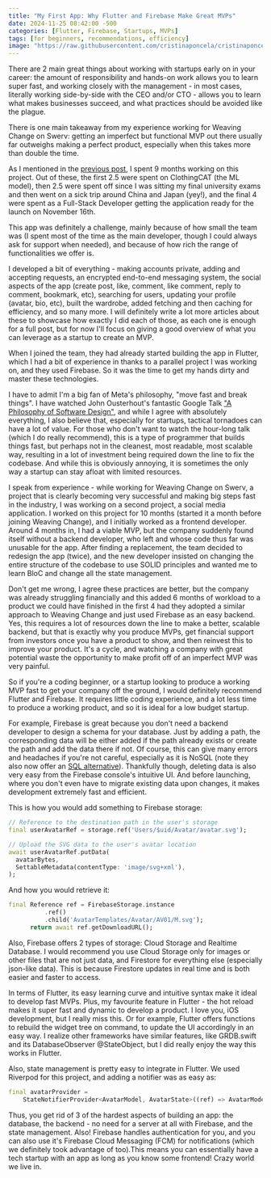 ```yaml
---
title: "My First App: Why Flutter and Firebase Make Great MVPs"
date: 2024-11-25 08:42:00 -500
categories: [Flutter, Firebase, Startups, MVPs]
tags: [for beginners, recommendations, efficiency]
image: "https://raw.githubusercontent.com/cristinaponcela/cristinaponcela.github.io/refs/heads/main/assets/img/ClothingCAT/Swerv-app.png"
---
```


There are 2 main great things about working with startups early on in your career: the amount of responsibility and hands-on work allows you to learn super fast, and working closely with the management - in most cases, literally working side-by-side with the CEO and/or CTO - allows you to learn what makes businesses succeed, and what practices should be avoided like the plague.

There is one main takeaway from my experience working for Weaving Change on Swerv: getting an imperfect but functional MVP out there usually far outweighs making a perfect product, especially when this takes more than double the time.

As I mentioned in the [previous post](https://www.cristinaponcela.com/posts/My-First-App-How-I-Built-a-ML-Model-with-No-Experience/), I spent 9 months working on this project. Out of these, the first 2.5 were spent on ClothingCAT (the ML model), then 2.5 were spent off since I was sitting my final university exams and then went on a sick trip around China and Japan (yey!), and the final 4 were spent as a Full-Stack Developer getting the application ready for the launch on November 16th.

This app was definitely a challenge, mainly because of how small the team was (I spent most of the time as the main developer, though I could always ask for support when needed), and because of how rich the range of functionalities we offer is. 

I developed a bit of everything - making accounts private, adding and accepting requests,  an encrypted end-to-end messaging system, the social aspects of the app (create post, like, comment, like comment, reply to comment, bookmark, etc), searching for users, updating your profile (avatar, bio, etc), built the wardrobe, added fetching and then caching for efficiency, and so many more. I will definitely write a lot more articles about these to showcase how exactly I did each of those, as each one is enough for a full post, but for now I'll focus on giving a good overview of what you can leverage as a startup to create an MVP.

When I joined the team, they had already started building the app in Flutter, which I had a bit of experience in thanks to a parallel project I was working on, and they used Firebase. So it was the time to get my hands dirty and master these technologies.

I have to admit I'm a big fan of Meta's philosophy, "move fast and break things". I have watched John Ousterhout's fantastic Google Talk ["A Philosophy of Software Design"](https://www.youtube.com/watch?v=bmSAYlu0NcY), and while I agree with absolutely everything, I also believe that, especially for startups, tactical tornadoes can have a lot of value. For those who don't want to watch the hour-long talk (which I do really recommend), this is a type of programmer that builds things fast, but perhaps not in the cleanest, most readable, most scalable way, resulting in a lot of investment being required down the line to fix the codebase. And while this is obviously annoying, it is sometimes the only way a startup can stay afloat with limited resources.

I speak from experience - while working for Weaving Change on Swerv, a project that is clearly becoming very successful and making big steps fast in the industry, I was working on a second project, a social media application. I worked on this project for 10 months (started it a month before joining Weaving Change), and I initially worked as a frontend developer. Around 4 months in, I had a viable MVP, but the company suddenly found itself without a backend developer, who left and whose code thus far was unusable for the app. After finding a replacement, the team decided to redesign the app (twice), and the new developer insisted on changing the entire structure of the codebase to use SOLID principles and wanted me to learn BloC and change all the state management. 

Don't get me wrong, I agree these practices are better, but the company was already struggling financially and this added 6 months of workload to a product we could have finished in the first 4 had they adopted a similar approach to Weaving Change and just used Firebase as an easy backend. Yes, this requires a lot of resources down the line to make a better, scalable backend, but that is exactly why you produce MVPs, get financial support from investors once you have a product to show, and then reinvest this to improve your product. It's a cycle, and watching a company with great potential waste the opportunity to make profit off of an imperfect MVP was very painful.

So if you're a coding beginner, or a startup looking to produce a working MVP fast to get your company off the ground, I would definitely recommend Flutter and Firebase. It requires little coding experience, and a lot less time to produce a working product, and so it is ideal for a low budget startup.

For example, Firebase is great because you don't need a backend developer to design a schema for your database. Just by adding a path, the corresponding data will be either added if the path already exists or create the path and add the data there if not. Of course, this can give many errors and headaches if you're not careful, especially as it is NoSQL (note they also now offer an [SQL alternative](https://firebase.blog/posts/2024/05/introducing-firebase-data-connect)). Thankfully though, deleting data is also very easy from the Firebase console's intuitive UI. And before launching, where you don't even have to migrate existing data upon changes, it makes development extremely fast and efficient.

This is how you would add something to Firebase storage:

```dart
// Reference to the destination path in the user's storage
final userAvatarRef = storage.ref('Users/$uid/Avatar/avatar.svg');

// Upload the SVG data to the user's avatar location
await userAvatarRef.putData(
  avatarBytes,
  SettableMetadata(contentType: 'image/svg+xml'),
);
```

And how you would retrieve it:

```dart
final Reference ref = FirebaseStorage.instance
          .ref()
          .child('AvatarTemplates/Avatar/AV01/M.svg');
      return await ref.getDownloadURL();
```

Also, Firebase offers 2 types of storage: Cloud Storage and Realtime Database. I would recommend you use Cloud Storage only for images or other files that are not just data, and Firestore for everything else (especially json-like data). This is because Firestore updates in real time and is both easier and faster to access.  

In terms of Flutter, its easy learning curve and intuitive syntax make it ideal to develop fast MVPs. Plus, my favourite feature in Flutter - the hot reload makes it super fast and dynamic to develop a product. I love you, iOS development, but I really miss this. Or for example, Flutter offers functions to rebuild the widget tree on command, to update the UI accordingly in an easy way. I realize other frameworks have similar features, like GRDB.swift and its DatabaseObserver @StateObject, but I did really enjoy the way this works in Flutter. 

Also, state management is pretty easy to integrate in Flutter. We used Riverpod for this project, and adding a notifier was as easy as:

```dart
final avatarProvider =
    StateNotifierProvider<AvatarModel, AvatarState>((ref) => AvatarModel());
```

Thus, you get rid of 3 of the hardest aspects of building an app: the database, the backend - no need for a server at all with Firebase, and the state management. Also! Firebase handles authentication for you, and you can also use it's Firebase Cloud Messaging (FCM) for notifications (which we definitely took advantage of too).This means you can essentially have a tech startup with an app as long as you know some frontend! Crazy world we live in.
